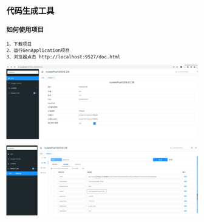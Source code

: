 ## 代码生成工具
### 如何使用项目
```
1、下载项目
2、运行GenApplication项目
3、浏览器点击 http://localhost:9527/doc.html
```

![index](https://github.com/zzx131/mybatisPlusGen-knife4j/blob/master/img/index.png)

![codeGen](https://github.com/zzx131/mybatisPlusGen-knife4j/blob/master/img/codeGen.png)

